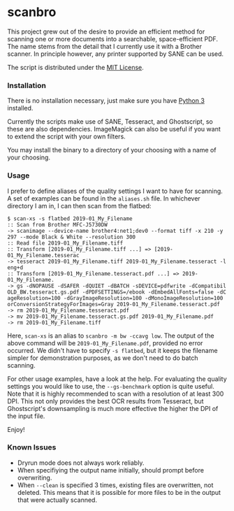 scanbro
=======

This project grew out of the desire to provide an efficient method for
scanning one or more documents into a searchable, space-efficient PDF.
The name stems from the detail that I currently use it with a Brother
scanner. In principle however, any printer supported by SANE can be
used.

The script is distributed under the [MIT License](LICENSE).

### Installation

There is no installation necessary, just make sure you have
[Python 3](www.python.org) installed.

Currently the scripts make use of SANE, Tesseract, and Ghostscript, so these are
also dependencies. ImageMagick can also be useful if you want to extend the
script with your own filters.

You may install the binary to a directory of your choosing with a name of
your choosing.

### Usage

I prefer to define aliases of the quality settings I want to have for scanning.
A set of examples can be found in the `aliases.sh` file.
In whichever directory I am in, I can then scan from the flatbed:

```
$ scan-xs -s flatbed 2019-01_My_Filename
:: Scan from Brother MFC-J5730DW
-> scanimage --device-name brother4:net1;dev0 --format tiff -x 210 -y 297 --mode Black & White --resolution 300
:: Read file 2019-01_My_Filename.tiff
:: Transform [2019-01_My_Filename.tiff ...] => [2019-01_My_Filename.tesserac
-> tesseract 2019-01_My_Filename.tiff 2019-01_My_Filename.tesseract -l eng+d
:: Transform [2019-01_My_Filename.tesseract.pdf ...] => 2019-01_My_Filename.
-> gs -dNOPAUSE -dSAFER -dQUIET -dBATCH -sDEVICE=pdfwrite -dCompatibil
OLD_BW.tesseract.gs.pdf -dPDFSETTINGS=/ebook -dEmbedAllFonts=false -dC
ageResolution=100 -dGrayImageResolution=100 -dMonoImageResolution=100
orConversionStrategyForImages=Gray 2019-01_My_Filename.tesseract.pdf
-> rm 2019-01_My_Filename.tesseract.pdf
-> mv 2019-01_My_Filename.tesseract.gs.pdf 2019-01_My_Filename.pdf
-> rm 2019-01_My_Filename.tiff
```

Here, `scan-xs` is an alias to `scanbro -m bw -ccavg low`. The output of the
above command will be `2019-01_My_Filename.pdf`, provided no error occurred. We
didn't have to specify `-s flatbed`, but it keeps the filename simpler for
demonstration purposes, as we don't need to do batch scanning.

For other usage examples, have a look at the help. For evaluating the quality
settings you would like to use, the `--gs-benchmark` option is quite useful.
Note that it is highly recommended to scan with a resolution of at least 300
DPI. This not only provides the best OCR results from Tesseract, but
Ghostscript's downsampling is much more effective the higher the DPI of the
input file.

Enjoy!

### Known Issues

- Dryrun mode does not always work reliably.
- When specifiying the output name initially, should prompt before
  overwriting.
- When `--clean` is specified 3 times, existing files are overwritten, not
  deleted. This means that it is possible for more files to be in the
  output that were actually scanned.
